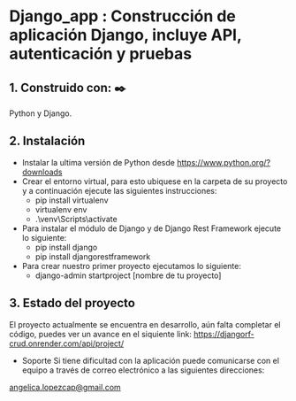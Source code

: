 # Django_app : Construcción de aplicación Django, incluye API, autenticación y pruebas

## 1. Construido con: ✒️
 Python y Django.

## 2. Instalación
* Instalar la ultima versión de Python desde https://www.python.org/?downloads
* Crear el entorno virtual, para esto ubiquese en la carpeta de su proyecto y a continuación ejecute las siguientes instrucciones: 
  * pip install virtualenv
  * virtualenv env
  * .\venv\Scripts\activate
* Para instalar el módulo de Django y de Django Rest Framework ejecute lo siguiente:
  * pip install django
  * pip install djangorestframework
* Para crear nuestro primer proyecto ejecutamos lo siguiente:
  * django-admin startproject [nombre de tu proyecto]
  


## 3. Estado del proyecto
El proyecto actualmente se encuentra en desarrollo, aún falta completar el código, puedes ver un avance en el siquiente link:
https://djangorf-crud.onrender.com/api/project/


 * Soporte
Si tiene dificultad con la aplicación puede comunicarse con el equipo a través de correo
electrónico a las siguientes direcciones:

angelica.lopezcap@gmail.com
